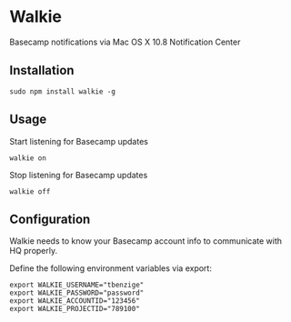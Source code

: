 # Walkie

Basecamp notifications via Mac OS X 10.8 Notification Center

## Installation

```
sudo npm install walkie -g
```

## Usage

Start listening for Basecamp updates

```
walkie on
```

Stop listening for Basecamp updates

```
walkie off
```

## Configuration

Walkie needs to know your Basecamp account info to communicate with HQ properly.

Define the following environment variables via export:

```
export WALKIE_USERNAME="tbenzige"
export WALKIE_PASSWORD="password"
export WALKIE_ACCOUNTID="123456"
export WALKIE_PROJECTID="789100"
```
